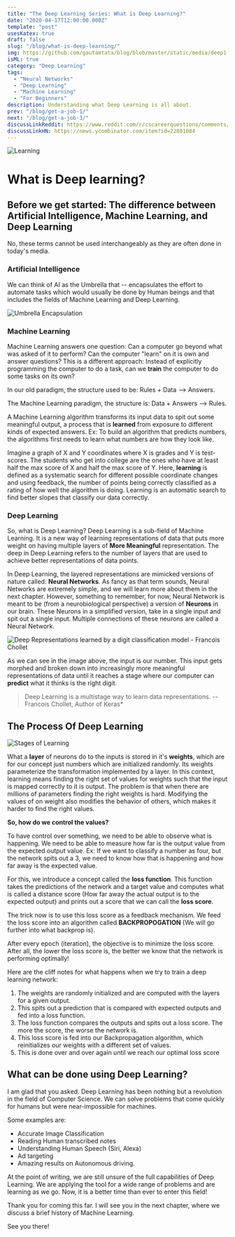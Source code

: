 ```yaml
---
title: "The Deep Learning Series: What is Deep Learning?"
date: "2020-04-17T12:00:00.000Z"
template: "post"
usesKatex: true
draft: false
slug: "/blog/what-is-deep-learning/"
img: https://github.com/gautamtata/blog/blob/master/static/media/deep1.jpg?raw=true
isML: true
category: "Deep Learning"
tags:
  - "Neural Networks"
  - "Deep Learning"
  - "Machine Learning"
  - "For Beginners"
description: Understanding what Deep Learning is all about.
prev: "/blog/get-a-job-1/"
next: "/blog/get-a-job-3/"
discussLinkReddit: https://www.reddit.com/r/cscareerquestions/comments/fwg4xe/feedbackadvice_on_blog/
discussLinkHN: https://news.ycombinator.com/item?id=22801084
---
```


![Learning](https://github.com/gautamtata/blog/blob/master/static/media/deeplearning/learning1.jpg?raw=true)

# What is Deep learning?

## Before we get started: The difference between Artificial Intelligence, Machine Learning, and Deep Learning

No, these terms cannot be used interchangeably as they are often done in today's media. 

### Artificial Intelligence 

We can think of AI as the Umbrella that -- encapsulates the effort to automate tasks which would usually be done by Human beings and that includes the fields of Machine Learning and Deep Learning.

![Umbrella Encapsulation](https://github.com/gautamtata/blog/blob/master/static/media/deeplearning/Umbrella.png?raw=true)



### Machine Learning

Machine Learning answers one question: Can a computer go beyond what was asked of it to perform? Can the computer "learn" on it is own and answer questions? This is a different approach: Instead of explicitly programming the computer to do a task, can we **train** the computer to do some tasks on its own?

In our old paradigm, the structure used to be: Rules + Data --> Answers.

The Machine Learning paradigm, the structure is: Data + Answers --> Rules.

A Machine Learning algorithm transforms its input data to spit out some meaningful output, a process that is **learned** from exposure to different kinds of expected answers. Ex: To build an algorithm that predicts numbers, the algorithms first needs to learn what numbers are how they look like.

Imagine a graph of X and Y coordinates where X is grades and Y is test-scores. The students who get into college are the ones who have at least half the max score of X and half the max score of Y. Here, **learning** is defined as a systematic search for different possible coordinate changes and using feedback, the number of points being correctly classified as a rating of how well the algorithm is doing. Learning is an automatic search to find better slopes that classify our data correctly.

### Deep Learning

So, what is Deep Learning? Deep Learning is a sub-field of Machine Learning. It is a new way of learning representations of data that puts more weight on having multiple layers of **More Meaningful** representation. The deep in Deep Learning refers to the number of layers that are used to achieve better representations of data points.

In Deep Learning, the layered representations are mimicked versions of nature called: **Neural Networks**. As fancy as that term sounds, Neural Networks are extremely simple, and we will learn more about them in the next chapter. However, something to remember, for now, Neural Network is meant to be (from a neurobiological perspective) a version of **Neurons** in our brain. These Neurons in a simplified version, take in a single input and spit out a single input. Multiple connections of these neurons are called a Neural Network. 



![Deep Representations learned by a digit classification model - Francois Chollet](https://github.com/gautamtata/blog/blob/master/static/media/deeplearning/digit-classification.jpg?raw=true)

As we can see in the image above, the input is our number. This input gets morphed and broken down into increasingly more meaningful representations of data until it reaches a stage where our computer can **predict** what it thinks is the right digit. 

> Deep Learning is a multistage way to learn data representations. -- Francois Chollet, Author of Keras*

## The Process Of Deep Learning


![Stages of Learning](https://github.com/gautamtata/blog/blob/master/static/media/deeplearning/flow.png?raw=true)

What a **layer** of neurons do to the inputs is stored in it's **weights**, which are for our concept just numbers which are initialized randomly. Its weights parameterize the transformation implemented by a layer. In this context, learning means finding the right set of values for weights such that the input is mapped correctly to it is output. The problem is that when there are millions of parameters finding the right weights is hard. Modifying the values of on weight also modifies the behavior of others, which makes it harder to find the right values.

**So, how do we control the values?** 

To have control over something, we need to be able to observe what is happening. We need to be able to measure how far is the output value from the expected output value. Ex: If we want to classify a number as four, but the network spits out a 3, we need to know how that is happening and how far away is the expected value.

For this, we introduce a concept called the **loss function**. This function takes the predictions of the network and a target value and computes what is called a distance score (How far away the actual output is to the expected output) and prints out a score that we can call the **loss score**.

The trick now is to use this loss score as a feedback mechanism. We feed the loss score into an algorithm called **BACKPROPOGATION** (We will go further into what backprop is). 

After every epoch (iteration), the objective is to minimize the loss score. After all, the lower the loss score is, the better we know that the network is performing optimally!

Here are the cliff notes for what happens when we try to train a deep learning network:

1. The weights are randomly initialized and are computed with the layers for a given output.
2. This spits out a prediction that is compared with expected outputs and fed into a loss function.
3. The loss function compares the outputs and spits out a loss score. The more the score, the worse the network is.
4. This loss score is fed into our Backpropagation algorithm, which reinitializes our weights with a different set of values.
5. This is done over and over again until we reach our optimal loss score

## What can be done using Deep Learning?

I am glad that you asked. Deep Learning has been nothing but a revolution in the field of Computer Science. We can solve problems that come quickly for humans but were near-impossible for machines.

Some examples are:

* Accurate Image Classification
* Reading Human transcribed notes
* Understanding Human Speech (Siri, Alexa)
* Ad targeting 
* Amazing results on Autonomous driving.

At the point of writing, we are still unsure of the full capabilities of Deep Learning. We are applying the tool for a wide range of problems and are learning as we go. Now, it is a better time than ever to enter this field!

Thank you for coming this far. I will see you in the next chapter, where we discuss a brief history of Machine Learning.

See you there!
